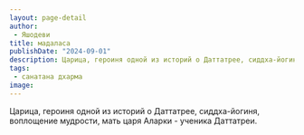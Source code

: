 ```yaml
---
layout: page-detail
author:
 - Яшодеви
title: мадаласа
publishDate: "2024-09-01"
description: Царица, героиня одной из историй о Даттатрее, сиддха-йогиня, воплощение мудрости, мать царя Аларки - ученика Даттатреи.
tags:
 - санатана дхарма
image: 
---
```


Царица, героиня одной из историй о Даттатрее, сиддха-йогиня, воплощение мудрости, мать царя Аларки - ученика Даттатреи.

